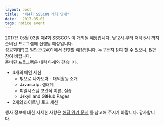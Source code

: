 ```yaml
---
layout: post
title:  "제4회 SSSCON 개최 안내"
date:   2017-05-01
tags: notice event
---
```


2017년 05월 03일 제4회 SSSCON 이 개최될 예정입니다. 낮12시 부터 저녁 5시 까지 준비된 프로그램에 진행될 예정입니다.   
성공회대학교 일만관 2401 에서 진행할 예정입니다. 누구든지 참여 할 수 있으니, 많은 참여 바랍니다.   
준비된 프로그램은 대략 아래와 같습니다.

- 4개의 메인 세션
	- 밖으로 나가보자 - 대외활동 소개
	- Javascript 생태계
	- 파일시스템 포랜식 이론, 실습
	- Jekyll and GitHub Pages
- 2개의 라이트닝 토크 세션

행사 정보에 대한 자세한 사항은 [해당 위키 문서](https://skhu-sss.github.io/wiki/events/ssscon4th.html) 를 참고해 주시기 바랍니다. 감사합니다.
